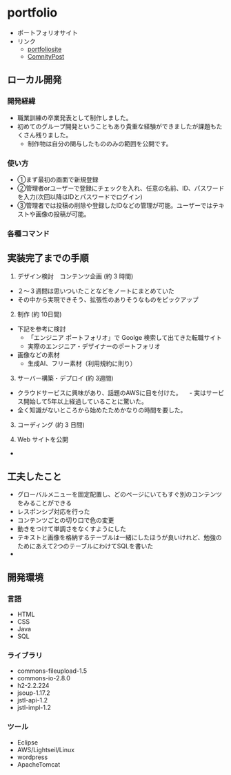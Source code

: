 # portfolio

- ポートフォリオサイト
- リンク
  - [portfoliosite](https://kurospica.link/)
  - [ComnityPost](http://kurospica.link:8080/CommunityPost/)

## ローカル開発

### 開発経緯

- 職業訓練の卒業発表として制作しました。
- 初めてのグループ開発ということもあり貴重な経験ができましたが課題もたくさん残りました。
  - 制作物は自分の関与したもののみの範囲を公開です。 

### 使い方
- ①まず最初の画面で新規登録
- ②管理者orユーザーで登録にチェックを入れ、任意の名前、ID、パスワードを入力(次回以降はIDとパスワードでログイン)
- ③管理者では投稿の削除や登録したIDなどの管理が可能。ユーザーではテキストや画像の投稿が可能。


### 各種コマンド

## 実装完了までの手順

1. デザイン検討　コンテンツ企画 (約 3 時間)

- ２～３週間は思いついたことなどをノートにまとめていた
- その中から実現できそう、拡張性のありそうなものをピックアップ

2. 制作 (約 10日間)

- 下記を参考に検討
  - 「エンジニア ポートフォリオ」で Goolge 検索して出てきた転職サイト
  - 実際のエンジニア・デザイナーのポートフォリオ
- 画像などの素材
  - 生成AI、フリー素材（利用規約に則り）

3. サーバー構築・デプロイ (約 3週間)

- クラウドサービスに興味があり、話題のAWSに目を付けた。
　- 実はサービス開始して5年以上経過していることに驚いた。
- 全く知識がないところから始めたためかなりの時間を要した。   
  

3. コーディング (約 3 日間)

4. Web サイトを公開 

- 

## 工夫したこと

- グローバルメニューを固定配置し、どのページにいてもすぐ別のコンテンツをみることができる
- レスポンシブ対応を行った
- コンテンツごとの切り口で色の変更
- 動きをつけて単調さをなくすようにした
- テキストと画像を格納するテーブルは一緒にしたほうが良いけれど、勉強のためにあえて2つのテーブルにわけてSQLを書いた
- 


## 開発環境

### 言語

- HTML
- CSS
- Java
- SQL

### ライブラリ

- commons-fileupload-1.5
- commons-io-2.8.0
- h2-2.2.224
- jsoup-1.17.2
- jstl-api-1.2
- jstl-impl-1.2

### ツール

- Eclipse
- AWS/Lightseil/Linux
- wordpress
- ApacheTomcat
